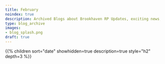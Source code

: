 ```yaml
---
title: February
noindex: true
description: Archived Blogs about Brookhaven RP Updates, exciting news, and new findings
type: blog_archive
images:
- blog_splash.png
draft: true
---
```




{{% children sort="date" showhidden=true description=true style="h2"  depth=3 %}}
